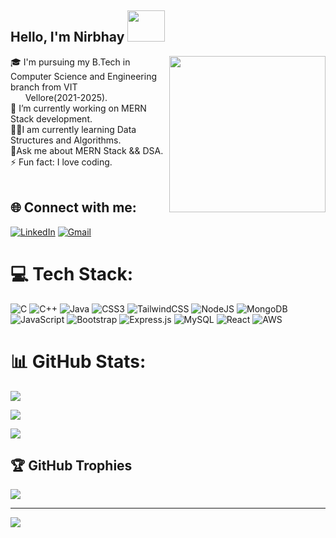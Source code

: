 ## Hello, I'm Nirbhay <img src="https://c.tenor.com/nebZyl8oN7IAAAAi/wave-hello.gif" width="60" height="50" />
<img src="https://camo.githubusercontent.com/cae12fddd9d6982901d82580bdf321d81fb299141098ca1c2d4891870827bf17/68747470733a2f2f6d69726f2e6d656469756d2e636f6d2f6d61782f313336302f302a37513379765349765f7430696f4a2d5a2e676966" align ="right" width="250"  />
 🎓 I'm pursuing my B.Tech in Computer Science and Engineering branch from VIT <br> &nbsp &nbsp &nbsp Vellore(2021-2025).<br>
 🔭 I’m currently working on MERN Stack development.<br>👨‍💻I am currently learning Data Structures and Algorithms.<br>💬Ask me about MERN Stack && DSA.<br>
 ⚡ Fun fact: I  love coding.<br><br>

## 🌐 Connect with me:
[![LinkedIn](https://img.shields.io/badge/linkedin-%230077B5.svg?style=for-the-badge&logo=linkedin&logoColor=white)](https://www.linkedin.com/in/nirbhay-tiwari-b09817219/)  [![Gmail](https://img.shields.io/badge/Gmail-D14836?style=for-the-badge&logo=gmail&logoColor=white)](mailto:mnirbhaytiwari990@gmail.com)  
# 💻 Tech Stack:

![C](https://img.shields.io/badge/c-%2300599C.svg?style=for-the-badge&logo=c&logoColor=white)
 ![C++](https://img.shields.io/badge/C++-00599C?style=for-the-badge&logo=C%2B%2B&logoColor=white)
 ![Java](https://img.shields.io/badge/java-%23ED8B00.svg?style=for-the-badge&logo=java&logoColor=white) ![CSS3](https://img.shields.io/badge/css-%231572B6.svg?style=for-the-badge&logo=css3&logoColor=white)
 ![TailwindCSS](https://img.shields.io/badge/tailwindcss-%2338B2AC.svg?style=for-the-badge&logo=tailwind-css&logoColor=white)
 ![NodeJS](https://img.shields.io/badge/node.js-6DA55F?style=for-the-badge&logo=node.js&logoColor=white) ![MongoDB](https://img.shields.io/badge/MongoDB-%234ea94b.svg?style=for-the-badge&logo=mongodb&logoColor=white)![JavaScript](https://img.shields.io/badge/javascript-%23323330.svg?style=for-the-badge&logo=javascript&logoColor=%23F7DF1E) ![Bootstrap](https://img.shields.io/badge/bootstrap-%23563D7C.svg?style=for-the-badge&logo=bootstrap&logoColor=white) ![Express.js](https://img.shields.io/badge/express.js-%23404d59.svg?style=for-the-badge&logo=express&logoColor=%2361DAFB) ![MySQL](https://img.shields.io/badge/mysql-%2300f.svg?style=for-the-badge&logo=mysql&logoColor=white) ![React](https://img.shields.io/badge/react-%2320232a.svg?style=for-the-badge&logo=react&logoColor=%2361DAFB)
 ![AWS](https://img.shields.io/badge/AWS-%23FF9900.svg?style=for-the-badge&logo=amazon-aws&logoColor=white)

# 📊 GitHub Stats:

![](https://github-readme-stats.vercel.app/api?username=nirbhay-279&theme=dark&hide_border=false)


![](https://github-readme-streak-stats.herokuapp.com/?user=Nirbhay-279&theme=dark&hide_border=false)

![](https://github-readme-stats.vercel.app/api/top-langs?username=nirbhay-279&theme=dark&hide_border=false&show_icons=true&locale=en&layout=compact)
## 🏆 GitHub Trophies
![](https://github-profile-trophy.vercel.app/?username=nirbhay-279&theme=gitdimmed&no-frame=false&no-bg=true&margin-w=4)


---
[![](https://komarev.com/ghpvc/?username=nirbhay-279&label=Profile%20views&color=0e75b6&style=flat)](https://visitcount.itsvg.in)
